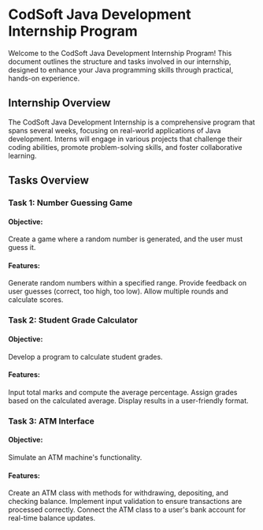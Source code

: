 # CodSoft Java Development Internship Program
Welcome to the CodSoft Java Development Internship Program! This document outlines the structure and tasks involved in our internship, designed to enhance your Java programming skills through practical, hands-on experience.
<h2>Internship Overview</h2>
The CodSoft Java Development Internship is a comprehensive program that spans several weeks, focusing on real-world applications of Java development. Interns will engage in various projects that challenge their coding abilities, promote problem-solving skills, and foster collaborative learning.
<h2>Tasks Overview</h2>
<h3>Task 1: Number Guessing Game</h3>
<h4>Objective:</h4>Create a game where a random number is generated, and the user must guess it.<br>
<h4>Features:</h4>
Generate random numbers within a specified range.
Provide feedback on user guesses (correct, too high, too low).
Allow multiple rounds and calculate scores.
<h3>Task 2: Student Grade Calculator</h3>
<h4>Objective:</h4> Develop a program to calculate student grades.<br>
<h4>Features:</h4>
Input total marks and compute the average percentage.
Assign grades based on the calculated average.
Display results in a user-friendly format.
<h3>Task 3: ATM Interface</h3>
<h4>Objective:</h4> Simulate an ATM machine's functionality.<br>
<h4>Features:</h4>
Create an ATM class with methods for withdrawing, depositing, and checking balance.
Implement input validation to ensure transactions are processed correctly.
Connect the ATM class to a user's bank account for real-time balance updates.
